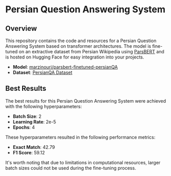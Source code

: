 # Persian Question Answering System

## Overview

This repository contains the code and resources for a Persian Question Answering System based on transformer architectures. The model is fine-tuned on an extractive dataset from Persian Wikipedia using [ParsBERT](https://github.com/hooshvare/parsbert) and is hosted on Hugging Face for easy integration into your projects.

- **Model**: [marzinouri/parsbert-finetuned-persianQA](https://huggingface.co/marzinouri/parsbert-finetuned-persianQA)
- **Dataset**: [PersianQA Dataset](https://github.com/sajjjadayobi/PersianQA)

## Best Results
The best results for this Persian Question Answering System were achieved with the following hyperparameters:

- **Batch Size**: 2
- **Learning Rate**: 2e-5
- **Epochs**: 4

These hyperparameters resulted in the following performance metrics:

- **Exact Match**: 42.79
- **F1 Score**: 59.12

It's worth noting that due to limitations in computational resources, larger batch sizes could not be used during the fine-tuning process.

